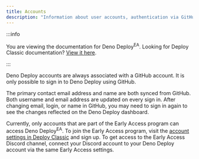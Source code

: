 ```yaml
---
title: Accounts
description: "Information about user accounts, authentication via GitHub, and managing your profile in Deno Deploy Early Access."
---
```


:::info

You are viewing the documentation for Deno Deploy<sup>EA</sup>. Looking for
Deploy Classic documentation? [View it here](/deploy/).

:::

Deno Deploy accounts are always associated with a GitHub account. It is only
possible to sign in to Deno Deploy using GitHub.

The primary contact email address and name are both synced from GitHub. Both
username and email address are updated on every sign in. After changing email,
login, or name in GitHub, you may need to sign in again to see the changes
reflected on the Deno Deploy dashboard.

Currently, only accounts that are part of the Early Access program can access
Deno Deploy<sup>EA</sup>. To join the Early Access program, visit the
[account settings in Deploy Classic](https://dash.deno.com/account#early-access)
and sign up. To get access to the Early Access Discord channel, connect your
Discord account to your Deno Deploy account via the same Early Access settings.
